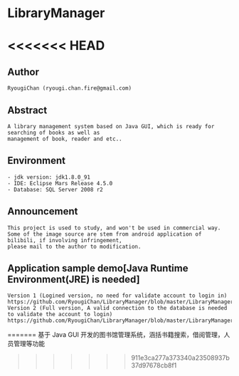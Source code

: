 # LibraryManager
<<<<<<< HEAD
==============================================
## Author
    RyougiChan (ryougi.chan.fire@gmail.com)
## Abstract
    A library management system based on Java GUI, which is ready for searching of books as well as 
    management of book, reader and etc..
## Environment
    - jdk version: jdk1.8.0_91
    - IDE: Eclipse Mars Release 4.5.0
    - Database: SQL Server 2008 r2
## Announcement
    This project is used to study, and won't be used in commercial way.
    Some of the image source are stem from android application of bilibili, if involving infringement, 
    please mail to the author to modification.
## Application sample demo[Java Runtime Environment(JRE) is needed]
    Version 1 (Logined version, no need for validate account to login in)
    https://github.com/RyougiChan/LibraryManager/blob/master/LibraryManager.jar
    Version 2 (Full version, A valid connection to the database is needed to validate the account to login)
    https://github.com/RyougiChan/LibraryManager/blob/master/LibraryManager_logined.jar
=======
基于 Java GUI 开发的图书馆管理系统，涵括书籍搜索，借阅管理，人员管理等功能
>>>>>>> 911e3ca277a373340a23508937b37d97678cb8f1
